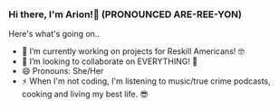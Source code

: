 ### Hi there, I'm Arion!👋 (PRONOUNCED ARE-REE-YON) 

Here's what's going on..

- 🔭 I’m currently working on projects for Reskill Americans! 🤓
- 👯 I’m looking to collaborate on EVERYTHING! 🤝
- 😄 Pronouns: She/Her
- ⚡ When I'm not coding, I'm listening to music/true crime podcasts, cooking and living my best life. 😎

